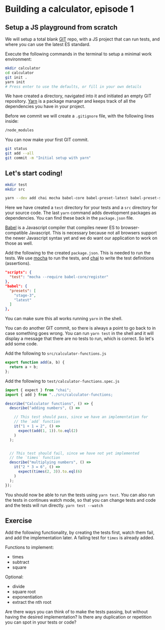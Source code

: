 # Building a calculator, episode 1

## Setup a JS playground from scratch

We will setup a total blank [GIT][git] repo, with a JS project that can run tests,
and where you can use the latest ES standard.

Execute the following commands in the terminal to setup a minimal work
environment:

```sh
mkdir calculator
cd calculator
git init .
yarn init
# Press enter to use the defaults, or fill in your own details
```

We have created a directory, navigated into it and initiated an empty GIT repository. [Yarn][yarn] is
a package manager and keeps track of all the dependencies you have in your project.

Before we commit we will create a `.gitignore` file, with the following lines inside:

```sh
/node_modules
```

You can now make your first GIT commit.
```sh
git status
git add --all
git commit -m "Initial setup with yarn"
```

## Let's start coding!

```sh
mkdir test
mkdir src

yarn --dev add chai mocha babel-core babel-preset-latest babel-preset-stage-3
```

Here we have created a `test` directory for your tests and a `src` directory for your source code.
The last `yarn` command adds development packages as dependencies. You can find these back in the
`package.json` file.

[Babel][babel] is a Javascript compiler that compiles newer ES to browser-compatible Javascript.
This is necessary because not all browsers support the newer Javascript syntax yet and we do want
our application to work on those as well.

Add the following to the created `package.json`. This is needed to
run the tests. We use [mocha][mocha] to run the tests, and
[chai][chai] to write the test definitions (assertions).

```json
"scripts": {
  "test": "mocha --require babel-core/register"
},
"babel": {
  "presets": [
    "stage-3",
    "latest"
  ]
},
```

You can make sure this all works running `yarn` in the shell.

You can do another GIT commit, so there is always a point to go back to in case something goes
wrong. You can run `yarn test` in the shell and it will display a message that there are no tests to
run, which is correct. So let's add some code.

Add the following to `src/calculator-functions.js`

```js
export function add(a, b) {
  return a + b;
};
```
Add the following to `test/calculator-functions.spec.js`

```js
import { expect } from "chai";
import { add } from "../src/calculator-functions;

describe("Calculator functions", () => {
  describe("adding numbers", () =>

    // This test should pass, since we have an implementation for
    // the `add` function
    it("1 + 1 = 2", () =>
      expect(add(1, 1)).to.eql(2)
    )
  );


  // This test should fail, since we have not yet implemented
  // the `times` function
  describe("multiplying numbers", () =>
    it("2 * 3 = 6", () =>
      expect(times(2, 3)).to.eql(6)
    )
  );
});
```

You should now be able to run the tests using `yarn test`. You can also run the tests in continues watch mode, so that you can change tests and code and the tests will run directly. `yarn test --watch`

## Exercise

Add the following functionality, by creating the tests first, watch them fail,
and add the implementation later. A failing test for `times` is already added.

Functions to implement:

- times
- subtract
- square

Optional:
- divide
- square root
- exponentiation
- extract the nth root

Are there ways you can think of to make the tests passing, but without having the
desired implementation? Is there any duplication or repetition you can spot in your tests or code?

[git]: https://git-scm.com/
[yarn]: https://yarnpkg.com/
[babel]: https://babeljs.io/
[chai]: http://chaijs.com/
[mocha]: https://mochajs.org/
